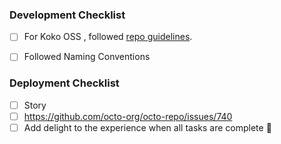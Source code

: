 ### Development Checklist
- [ ] For Koko OSS , followed [repo guidelines](https://konghq.atlassian.net/wiki/spaces/TK/pages/2737930261/Repository+management#koko).
- [ ] Followed Naming Conventions


### Deployment Checklist
- [ ] Story
- [ ] https://github.com/octo-org/octo-repo/issues/740
- [ ] Add delight to the experience when all tasks are complete :tada: